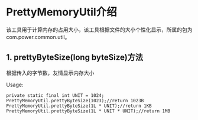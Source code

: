 # PrettyMemoryUtil介绍

该工具用于计算内存的占用大小，该工具根据文件的大小个性化显示，所属的包为com.power.common.util。

## 1. prettyByteSize(long byteSize)方法

根据传入的字节数，友情显示内存大小

Usage:

```
private static final int UNIT = 1024;
PrettyMemoryUtil.prettyByteSize(1023);//return 1023B
PrettyMemoryUtil.prettyByteSize(1L * UNIT);//return 1KB
PrettyMemoryUtil.prettyByteSize(1L * UNIT * UNIT);//return 1MB
```